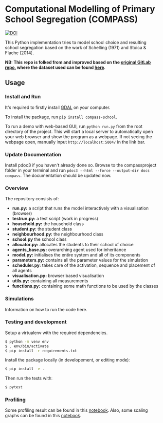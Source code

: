 # Computational Modelling of Primary School Segregation (COMPASS)

[![DOI](https://zenodo.org/badge/483226861.svg)](https://zenodo.org/badge/latestdoi/483226861)

This Python implementation tries to model school choice and resulting school segregation based on the work of Schelling (1971) and Stoica & Flache (2014).

**NB: This repo is folked from and improved based on the [original GitLab repo](https://gitlab.computationalscience.nl/edignum/school-choice---understanding-segregation), where the dataset used can be found [here](https://surfdrive.surf.nl/files/index.php/s/MN7DfAWklDgtoYG).**

## Usage

### Install and Run
It's required to firstly install [GDAL](https://gdal.org/index.html) on your computer. 

To install the package, run `pip install compass-school`. 

To run a demo with web-based GUI, run `python run.py` from the root directory of the project. This will start a local server to automatically open your web browser and show the program as a webpage. If not seeing the webpage open, manually input `http://localhost:5004/` in the link bar. 

### Update Documentation
Install pdoc3 if you haven't already done so. Browse to the compassproject folder in your terminal and run `pdoc3 --html --force --output-dir docs compass`. The documentation should be updated now.

### Overview
The repository consists of:
* **run.py:** a script that runs the model interactively with a visualisation (browser)
* **testrun.py:** a test script (work in progress)
* **household.py:** the household class
* **student.py:** the student class
* **neighbourhood.py:** the neighbourhood class
* **school.py** the school class
* **allocator.py:** allocates the students to their school of choice
* **agents_base.py:** overarching agent used for inheritance
* **model.py:** initialises the entire system and all of its components
* **parameters.py:** contains all the parameter values for the simulation
* **scheduler.py:** takes care of the activation, sequence and placement of all agents
* **visualisation.py:** browser based visualisation
* **utils.py:** containing all measurements
* **functions.py:** containing some math functions to be used by the classes

### Simulations
Information on how to run the code here.

### Testing and development

Setup a virtualenv with the required dependencies.
```bash
$ python -m venv env
$ . env/bin/activate
$ pip install -r requirements.txt
```

Install the package locally (in developement, or editing mode):
```bash
$ pip install -e .
```

Then run the tests with:
```bash
$ pytest
```

### Profiling

Some profiling result can be found in this [notebook](https://github.com/ODISSEI-School-Choice/school-choice/blob/jisk-v2/profile.ipynb). Also, some scaling graphs can be found in this [notebook](https://github.com/ODISSEI-School-Choice/school-choice/blob/jisk-v2/scaling_graph.ipynb).
